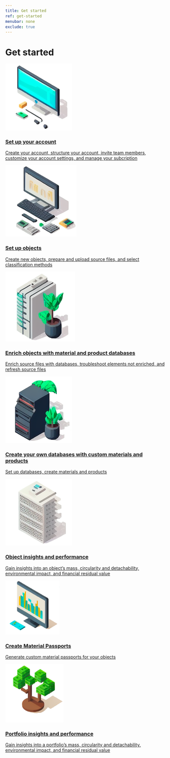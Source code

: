 ```yaml
---
title: Get started
ref: get-started
menubar: none
exclude: true
---
```


<div class="overview-content">
  <div class="overview-content-wrapper">
    <h1>Get started</h1>
    <a class="overview-link" href="./get-started/set-up-your-account">
      <div class="overview-item">
        <div class="resource-item-left">
          <img class="resource-item-image" src="/assets/images/set-up-your-account.png" alt="A wide computer screen with a blue background and some accessories around it.">
        </div>
        <div class="resource-item-right">
          <h3>
            Set up your account
          </h3>
          <p>
            Create your account, structure your account, invite team members, customize your account settings, and manage your subcription
          </p>
        </div>
      </div>
    </a>
    <a class="overview-link" href="./get-started/set-up-objects">
      <div class="overview-item">
        <div class="resource-item-left">
          <img class="resource-item-image" src="/assets/images/set-up-objects.png" alt="A computer screen with a black keyboard and some tools.">
        </div>
        <div class="resource-item-right">
          <h3>
            Set up objects
          </h3>
          <p>
            Create new objects, prepare and upload source files, and select classification methods
          </p>
        </div>
      </div>
    </a>
    <a class="overview-link" href="./get-started/enrich-objects-with-material-and-product-databases">
      <div class="overview-item">
        <div class="resource-item-left">
          <img class="resource-item-image" src="/assets/images/enrich-objects-with-material-and-product-databases.png" alt="A high grey server with a big plant next to it.">
        </div>
        <div class="resource-item-right">
          <h3>
            Enrich objects with material and product databases
          </h3>
          <p>
            Enrich source files with databases, troubleshoot elements not enriched, and refresh source files
          </p>
        </div>
      </div>
    </a>
    <a class="overview-link" href="./get-started/create-your-own-databases-with-custom-materials-and-products">
      <div class="overview-item">
        <div class="resource-item-left">
          <img class="resource-item-image" src="/assets/images/create-your-own-databases-with-custom-materials-and-products.png" alt="A black server with two plant around it.">
        </div>
        <div class="resource-item-right">
          <h3>
            Create your own databases with custom materials and products
          </h3>
          <p>
            Set up databases, create materials and products
          </p>
        </div>
      </div>
    </a>
    <a class="overview-link" href="./get-started/object-insights-and-performance">
      <div class="overview-item">
        <div class="resource-item-left">
          <img class="resource-item-image" src="/assets/images/object-insights-and-performance.png" alt="A grey printer with some trays attached to it.">
        </div>
        <div class="resource-item-right">
          <h3>
            Object insights and performance
          </h3>
          <p>
            Gain insights into an object’s mass, circularity and detachability, environmental impact, and financial residual value
          </p>
        </div>
      </div>
    </a>
    <a class="overview-link" href="./get-started/create-material-passports">
      <div class="overview-item">
        <div class="resource-item-left">
          <img class="resource-item-image" src="/assets/images/create-material-passports.png" alt="A computer screen with green and yellow bars on it resembling a graph.">
        </div>
        <div class="resource-item-right">
          <h3>
            Create Material Passports
          </h3>
          <p>
            Generate custom material passports for your objects
          </p>
        </div>
      </div>
    </a>
    <a class="overview-link" href="./get-started/portfolio-insights-and-performance">
      <div class="overview-item">
        <div class="resource-item-left">
          <img class="resource-item-image" src="/assets/images/portfolio-insights-and-performance.png" alt="A three dimensional pixelated bonsai tree.">
        </div>
        <div class="resource-item-right">
          <h3>
            Portfolio insights and performance
          </h3>
          <p>
            Gain insights into a portfolio’s mass, circularity and detachability, environmental impact, and financial residual value
          </p>
        </div>
      </div>
    </a>
  </div>
</div>
